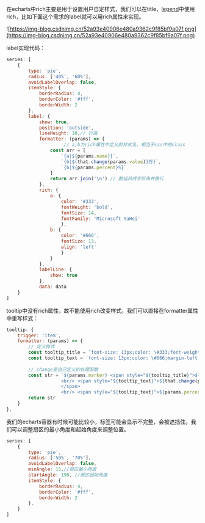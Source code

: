 在echarts中rich主要是用于设置用户自定样式，我们可以在title，[legend](https://so.csdn.net/so/search?q=legend&spm=1001.2101.3001.7020)中使用rich，比如下面这个需求的label就可以用rich属性来实现。

![https://img-blog.csdnimg.cn/52a93e40906e480a9362c9f85bf9a07f.png](https://img-blog.csdnimg.cn/52a93e40906e480a9362c9f85bf9a07f.png)

label实现代码：

```javascript
series: [
	{
	    type: 'pie',
		radius: ['40%', '60%'],
		avoidLabelOverlap: false,
		itemStyle: {
			borderRadius: 4,
			borderColor: '#fff',
			borderWidth: 2
		},
		label: {
			show: true,
			position: 'outside',
			lineHeight: 18,// 行高
			formatter: (params) => {
                     // a,b为rich属性中定义的样式名，相当于css中的class
				const arr = [
					`{a|${params.name}}`,
					`{b|${that.change(params.value)}万}`,
					`{b|${params.percent}%}`
				]
			    return arr.join('\n') // 数组转成字符串并换行
			},
			rich: {
				a: {
					color: '#333',
					fontWeight: 'bold',
					fontSize: 14,
					fontFamily: 'Microsoft YaHei'
				    },
				b: {
					color: '#666',
					fontSize: 13,
					align: 'left'
				    }
			    }
		    },
			labelLine: {
				show: true
			},
			data: data
	}
]
```

tooltip中没有rich属性，故不能使用rich改变样式。我们可以直接在formatter属性中重写样式：

```js
tooltip: {
	trigger: 'item',
	formatter: (params) => {
		// 定义样式
		const tooltip_title = `font-size: 13px;color: \#333;font-weight:bold`
		const tooltip_text = `font-size: 13px;color: \#666;margin-left:12px;`
        
        // change是自己定义的处理函数
		const str = `${params.marker} <span style="${tooltip_title}">${params.name}</span>
		            <br/> <span style="${tooltip_text}">${that.change(params.value)}万      
                    </span>
		            <br/> <span style="${tooltip_text}">${params.percent}%</span>`
		return str
	}
},
```

我们的echarts容器有时候可能比较小，标签可能会显示不完整，会被遮挡住。我们可以调整扇区的最小角度和起始角度来调整位置。

```js
series: [
	{
		type: 'pie',
		radius: ['50%', '70%'],
		avoidLabelOverlap: false,
		minAngle: 15,//扇区最小角度
		startAngle: 190, //扇区起始角度
		itemStyle: {
			borderRadius: 4,
			borderColor: '#fff',
			borderWidth: 2
		},
    }
]
```

